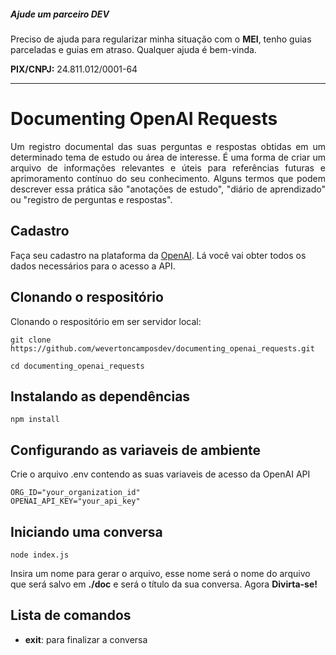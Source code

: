 ##### Ajude um parceiro DEV

Preciso de ajuda para regularizar minha situação com o **MEI**, tenho guias parceladas e guias em atraso. Qualquer ajuda é bem-vinda. 

**PIX/CNPJ:** 24.811.012/0001-64

<hr>

# Documenting OpenAI Requests
<p align="justify">
Um registro documental das suas perguntas e respostas obtidas em um determinado tema de estudo ou área de interesse. É uma forma de criar um arquivo de informações relevantes e úteis para referências futuras e aprimoramento contínuo do seu conhecimento. Alguns termos que podem descrever essa prática são "anotações de estudo", "diário de aprendizado" ou "registro de perguntas e respostas".
 <p>


## Cadastro

Faça seu cadastro na plataforma da  [OpenAI](https://platform.openai.com/account/). Lá você vai obter todos os dados necessários para o acesso a API.

##  Clonando o respositório
 
Clonando o respositório em ser servidor local:

``` shell
git clone https://github.com/wevertoncamposdev/documenting_openai_requests.git

cd documenting_openai_requests
```

## Instalando as dependências

``` shell
npm install
```

## Configurando as variaveis de ambiente
Crie o arquivo .env contendo as suas variaveis de acesso da OpenAI API

``` shell
ORG_ID="your_organization_id"
OPENAI_API_KEY="your_api_key"
```

## Iniciando uma conversa

``` shell
node index.js
```
Insira um nome para gerar o arquivo, esse nome será o nome do arquivo que será salvo em **./doc** e será o título da sua conversa. Agora **Divirta-se!**

## Lista de comandos

* **exit**: para finalizar a conversa
